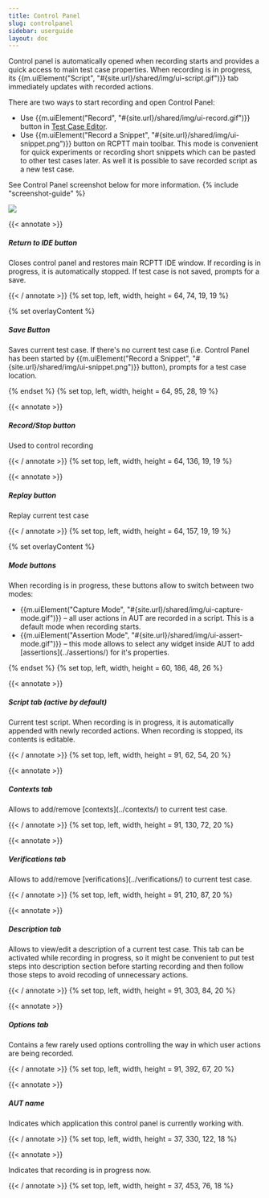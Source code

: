 ```yaml
---
title: Control Panel
slug: controlpanel
sidebar: userguide
layout: doc
---
```




Control panel is automatically opened when recording starts and provides a quick access to main test case properties. When recording is in progress, its {{m.uiElement("Script", "#{site.url}/shared/img/ui-script.gif")}} tab immediately updates with recorded actions.

There are two ways to start recording and open Control Panel:

- Use {{m.uiElement("Record", "#{site.url}/shared/img/ui-record.gif")}} button in [Test Case Editor](../testeditor).
- Use {{m.uiElement("Record a Snippet", "#{site.url}/shared/img/ui-snippet.png")}} button on RCPTT main toolbar. This mode is convenient for quick experiments or recording short snippets which can be pasted to other test cases later. As well it is possible to save recorded script as a new test case.

See Control Panel screenshot below for more information.
{% include "screenshot-guide" %}
<div class="screenshot">
  <img src="{{site.url}}/shared/img/screenshot-cp.png"></img>

  <!-- Home Button -->
 {{< annotate  >}}  <h5>Return to IDE button</h5>

  <p>Closes control panel and restores main RCPTT IDE window. If recording is in progress, it is automatically stopped. If test case is not saved, prompts for a save.</p>{{< / annotate >}}
  {% set top, left, width, height = 64, 74, 19, 19 %}


  <!-- Save button -->
  {% set overlayContent %}
  
  <h5>Save Button</h5>
  <p>Saves current test case. If there's no current test case (i.e. Control Panel has been started by {{m.uiElement("Record a Snippet", "#{site.url}/shared/img/ui-snippet.png")}} button), prompts for a test case location.</p>

  {% endset %}
  {% set top, left, width, height = 64, 95, 28, 19  %}
  

  <!-- Record button -->
 {{< annotate  >}}  <h5>Record/Stop button</h5>

  <p>Used to control recording</p>
{{< / annotate >}}
  {% set top, left, width, height = 64, 136, 19, 19 %}

  <!-- Replay button -->
 {{< annotate  >}}  <h5>Replay button</h5>
  <p>Replay current test case</p>{{< / annotate >}}
  {% set top, left, width, height = 64, 157, 19, 19 %}

  <!-- Capture/Assertion modes -->
  {% set overlayContent %}
  <h5>Mode buttons</h5>
  <p>When recording is in progress, these buttons allow to switch between two modes:
    <ul>
      <li>{{m.uiElement("Capture Mode", "#{site.url}/shared/img/ui-capture-mode.gif")}} &ndash; all user actions in AUT are recorded in a script. This is a default mode when recording starts.</li>
      <li>{{m.uiElement("Assertion Mode", "#{site.url}/shared/img/ui-assert-mode.gif")}} &ndash; this mode allows to select any widget inside AUT to add [assertions](../assertions/) for it's properties.
    </ul>
  </p>
  {% endset %}
  {% set top, left, width, height = 60, 186, 48, 26 %}

  <!-- Script tab -->
 {{< annotate  >}}  <h5>Script tab (active by default)</h5>
  <p>Current test script. When recording is in progress, it is automatically appended with newly recorded actions. When recording is stopped, its contents is editable.</p>{{< / annotate >}}
  {% set top, left, width, height = 91, 62, 54, 20 %}

  <!--Contexts tab -->
 {{< annotate  >}}  <h5>Contexts tab</h5>
  <p>Allows to add/remove [contexts](../contexts/) to current test case.</p>{{< / annotate >}}
  {% set top, left, width, height = 91, 130, 72, 20 %}

  <!-- Verifications tab -->
 {{< annotate  >}}  <h5>Verifications tab</h5>
  <p>Allows to add/remove [verifications](../verifications/) to current test case.</p>{{< / annotate >}}
  {% set top, left, width, height = 91, 210, 87, 20 %}

  <!-- Description tab -->
 {{< annotate  >}}  <h5>Description tab</h5>
  <p>Allows to view/edit a description of a current test case. This tab can be activated while recording in progress, so it might be convenient to put test steps into description section before starting recording and then follow those steps to avoid recoding of unnecessary actions.</p>{{< / annotate >}}
  {% set top, left, width, height = 91, 303, 84, 20 %}

  <!-- Options tab -->
 {{< annotate  >}}  <h5>Options tab</h5>
  <p>Contains a few rarely used options controlling the way in which user actions are being recorded.</p>{{< / annotate >}}
  {% set top, left, width, height = 91, 392, 67, 20 %}

  <!-- AUT name -->
 {{< annotate  >}}  <h5>AUT name</h5>
  <p>Indicates which application this control panel is currently working with.</p>{{< / annotate >}}
  {% set top, left, width, height = 37, 330, 122, 18 %}

  <!-- [Recording] -->
 {{< annotate  >}}  <p>Indicates that recording is in progress now.</p>{{< / annotate >}}
  {% set top, left, width, height = 37, 453, 76, 18 %}

  
</div>
